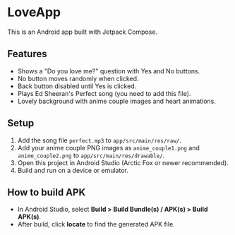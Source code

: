 # LoveApp

This is an Android app built with Jetpack Compose.

## Features
- Shows a "Do you love me?" question with Yes and No buttons.
- No button moves randomly when clicked.
- Back button disabled until Yes is clicked.
- Plays Ed Sheeran's Perfect song (you need to add this file).
- Lovely background with anime couple images and heart animations.

## Setup

1. Add the song file `perfect.mp3` to `app/src/main/res/raw/`.
2. Add your anime couple PNG images as `anime_couple1.png` and `anime_couple2.png` to `app/src/main/res/drawable/`.
3. Open this project in Android Studio (Arctic Fox or newer recommended).
4. Build and run on a device or emulator.

## How to build APK

- In Android Studio, select **Build > Build Bundle(s) / APK(s) > Build APK(s)**.
- After build, click **locate** to find the generated APK file.